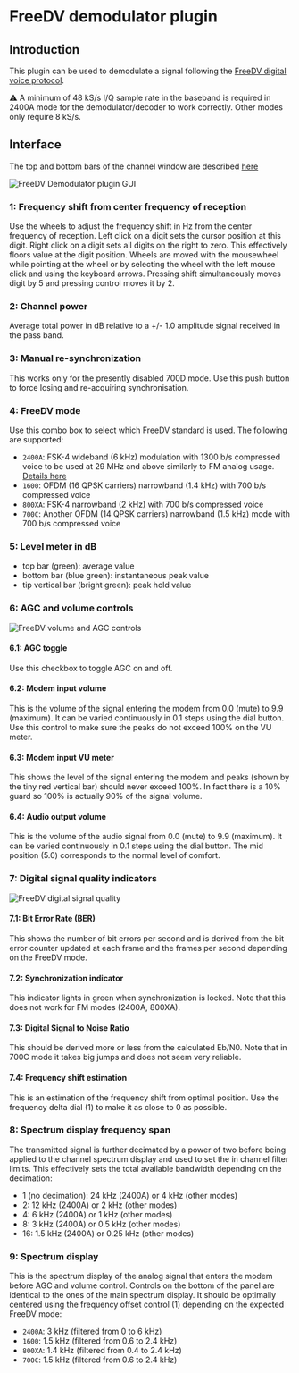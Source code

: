 <h1>FreeDV demodulator plugin</h1>

<h2>Introduction</h2>

This plugin can be used to demodulate a signal following the [FreeDV digital voice protocol](https://freedv.org/).

&#9888; A minimum of 48 kS/s I/Q sample rate in the baseband is required in 2400A mode for the demodulator/decoder to work correctly. Other modes only require 8 kS/s.

<h2>Interface</h2>

The top and bottom bars of the channel window are described [here](../../../sdrgui/channel/readme.md)

![FreeDV Demodulator plugin GUI](../../../doc/img/FreeDVDemod_plugin.png)

<h3>1: Frequency shift from center frequency of reception</h3>

Use the wheels to adjust the frequency shift in Hz from the center frequency of reception. Left click on a digit sets the cursor position at this digit. Right click on a digit sets all digits on the right to zero. This effectively floors value at the digit position. Wheels are moved with the mousewheel while pointing at the wheel or by selecting the wheel with the left mouse click and using the keyboard arrows. Pressing shift simultaneously moves digit by 5 and pressing control moves it by 2.

<h3>2: Channel power</h3>

Average total power in dB relative to a +/- 1.0 amplitude signal received in the pass band.

<h3>3: Manual re-synchronization</h3>

This works only for the presently disabled 700D mode. Use this push button to force losing and re-acquiring synchronisation.

<h3>4: FreeDV mode</h3>

Use this combo box to select which FreeDV standard is used. The following are supported:

  - `2400A`: FSK-4 wideband (6 kHz) modulation with 1300 b/s compressed voice to be used at 29 MHz and above similarly to FM analog usage. [Details here](https://www.rowetel.com/?p=5119)
  - `1600`: OFDM (16 QPSK carriers) narrowband (1.4 kHz) with 700 b/s compressed voice
  - `800XA`: FSK-4 narrowband (2 kHz) with 700 b/s compressed voice
  - `700C`: Another OFDM (14 QPSK carriers) narrowband (1.5 kHz) mode with 700 b/s compressed voice

<h3>5: Level meter in dB</h3>

  - top bar (green): average value
  - bottom bar (blue green): instantaneous peak value
  - tip vertical bar (bright green): peak hold value

<h3>6: AGC and volume controls</h3>

![FreeDV volume and AGC controls](../../../doc/img/FreeDVDemod_plugin_1.png)

<h4>6.1: AGC toggle</h4>

Use this checkbox to toggle AGC on and off.

<h4>6.2: Modem input volume</h4>

This is the volume of the signal entering the modem  from 0.0 (mute) to 9.9 (maximum). It can be varied continuously in 0.1 steps using the dial button. Use this control to make sure the peaks do not exceed 100% on the VU meter.

<h4>6.3: Modem input VU meter</h4>

This shows the level of the signal entering the modem and peaks (shown by the tiny red vertical bar) should never exceed 100%. In fact there is a 10% guard so 100% is actually 90% of the signal volume.

<h4>6.4: Audio output volume</h4>

This is the volume of the audio signal from 0.0 (mute) to 9.9 (maximum). It can be varied continuously in 0.1 steps using the dial button. The mid position (5.0) corresponds to the normal level of comfort.

<h3>7: Digital signal quality indicators</h3>

![FreeDV digital signal quality](../../../doc/img/FreeDVDemod_plugin_2.png)

<h4>7.1: Bit Error Rate (BER)</h4>

This shows the number of bit errors per second and is derived from the bit error counter updated at each frame and the frames per second depending on the FreeDV mode.

<h4>7.2: Synchronization indicator</h4>

This indicator lights in green when synchronization is locked. Note that this does not work for FM modes (2400A, 800XA).

<h4>7.3: Digital Signal to Noise Ratio</h4>

This should be derived more or less from the calculated Eb/N0. Note that in 700C mode it takes big jumps and does not seem very reliable.

<h4>7.4: Frequency shift estimation</h4>

This is an estimation of the frequency shift from optimal position. Use the frequency delta dial (1) to make it as close to 0 as possible.

<h3>8: Spectrum display frequency span</h3>

The transmitted signal is further decimated by a power of two before being applied to the channel spectrum display and used to set the in channel filter limits. This effectively sets the total available bandwidth depending on the decimation:

  - 1 (no decimation): 24 kHz (2400A) or 4 kHz (other modes)
  - 2: 12 kHz (2400A) or 2 kHz (other modes)
  - 4: 6 kHz (2400A) or 1 kHz (other modes)
  - 8: 3 kHz (2400A) or 0.5 kHz (other modes)
  - 16: 1.5 kHz (2400A) or 0.25 kHz (other modes)

<h3>9: Spectrum display</h3>

This is the spectrum display of the analog signal that enters the modem before AGC and volume control. Controls on the bottom of the panel are identical to the ones of the main spectrum display. It should be optimally centered using the frequency offset control (1) depending on the expected FreeDV mode:

  - `2400A`: 3 kHz (filtered from 0 to 6 kHz)
  - `1600`: 1.5 kHz (filtered from 0.6 to 2.4 kHz)
  - `800XA`: 1.4 kHz (filtered from 0.4 to 2.4 kHz)
  - `700C`: 1.5 kHz (filtered from 0.6 to 2.4 kHz)
